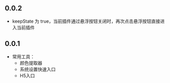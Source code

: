 ## 0.0.2

* keepState 为 true，当前插件通过悬浮按钮关闭时，再次点击悬浮按钮直接进入当前插件

## 0.0.1

* 常用工具：
    + 颜色提取器
    + 系统设置快速入口
    + H5入口